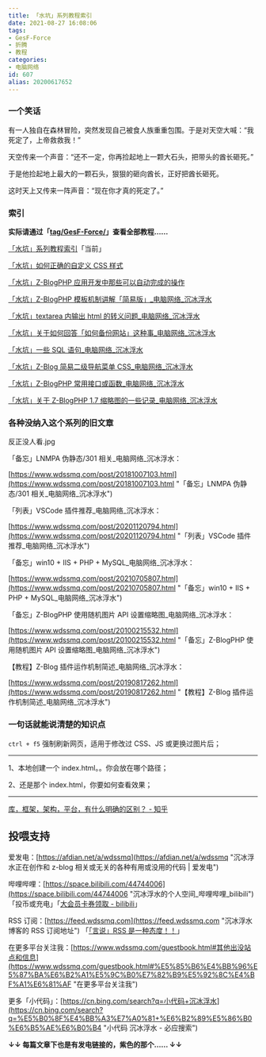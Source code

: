 ```yaml
---
title: 「水坑」系列教程索引
date: 2021-08-27 16:08:06
tags:
- GesF-Force
- 折腾
- 教程
categories:
- 电脑网络
id: 607
alias: 20200617652
---
```


### 一个笑话

有一人独自在森林冒险，突然发现自己被食人族重重包围。于是对天空大喊：“我死定了，上帝救救我！”

天空传来一个声音：“还不一定，你再捡起地上一颗大石头，把带头的酋长砸死。”

于是他捡起地上最大的一颗石头，狠狠的砸向酋长，正好把酋长砸死。

这时天上又传来一阵声音：“现在你才真的死定了。”

<!--more-->

### 索引

**实际请通过「[tag/GesF-Force/](https://www.wdssmq.com/tag/GesF-Force/ "GesF-Force\_沉冰浮水\_第1页")」查看全部教程……**

[「水坑」系列教程索引](/post/20200617652.html "「水坑」系列教程索引")「当前」

[「水坑」如何正确的自定义 CSS 样式](/post/20190705015.html "「水坑」如何正确的自定义 CSS 样式")

[「水坑」Z-BlogPHP 应用开发中那些可以自动完成的操作](/post/20200105022.html "「水坑」Z-BlogPHP 应用开发中那些可以自动完成的操作")

[「水坑」Z-BlogPHP 模板机制讲解「简易版」\_电脑网络\_沉冰浮水](/post/20201026266.html "「水坑」Z-BlogPHP 模板机制讲解「简易版」\_电脑网络\_沉冰浮水")

[「水坑」textarea 内输出 html 的转义问题\_电脑网络\_沉冰浮水](/post/20210630871.html "「水坑」textarea 内输出 html 的转义问题\_电脑网络\_沉冰浮水")

[「水坑」关于如何回答「如何备份网站」这种事\_电脑网络\_沉冰浮水](/post/20180717038.html "「水坑」关于如何回答「如何备份网站」这种事\_电脑网络\_沉冰浮水")

[「水坑」一些 SQL 语句\_电脑网络\_沉冰浮水](/post/20120816277.html "「水坑」一些 SQL 语句\_电脑网络\_沉冰浮水")

[「水坑」Z-Blog 简易二级导航菜单 CSS\_电脑网络\_沉冰浮水](/post/20200413146.html "「水坑」Z-Blog 简易二级导航菜单 CSS\_电脑网络\_沉冰浮水")

[「水坑」Z-BlogPHP 常用接口或函数\_电脑网络\_沉冰浮水](/post/20190316451.html "「水坑」Z-BlogPHP 常用接口或函数\_电脑网络\_沉冰浮水")

[「水坑」关于 Z-BlogPHP 1.7 缩略图的一些记录\_电脑网络\_沉冰浮水](/post/20210224481.html "「水坑」关于 Z-BlogPHP 1.7 缩略图的一些记录\_电脑网络\_沉冰浮水")

### 各种没纳入这个系列的旧文章

反正没人看.jpg

「备忘」LNMPA 伪静态/301 相关\_电脑网络\_沉冰浮水：

[https://www.wdssmq.com/post/20181007103.html](https://www.wdssmq.com/post/20181007103.html "「备忘」LNMPA 伪静态/301 相关\_电脑网络\_沉冰浮水")

「列表」VSCode 插件推荐\_电脑网络\_沉冰浮水：

[https://www.wdssmq.com/post/20201120794.html](https://www.wdssmq.com/post/20201120794.html "「列表」VSCode 插件推荐\_电脑网络\_沉冰浮水")

「备忘」win10 + IIS + PHP + MySQL\_电脑网络\_沉冰浮水：

[https://www.wdssmq.com/post/20210705807.html](https://www.wdssmq.com/post/20210705807.html "「备忘」win10 + IIS + PHP + MySQL\_电脑网络\_沉冰浮水")

「备忘」Z-BlogPHP 使用随机图片 API 设置缩略图\_电脑网络\_沉冰浮水：

[https://www.wdssmq.com/post/20100215532.html](https://www.wdssmq.com/post/20100215532.html "「备忘」Z-BlogPHP 使用随机图片 API 设置缩略图\_电脑网络\_沉冰浮水")

【教程】Z-Blog 插件运作机制简述\_电脑网络\_沉冰浮水：

[https://www.wdssmq.com/post/20190817262.html](https://www.wdssmq.com/post/20190817262.html "【教程】Z-Blog 插件运作机制简述\_电脑网络\_沉冰浮水")

### 一句话就能说清楚的知识点

`ctrl + f5` 强制刷新网页，适用于修改过 CSS、JS 或更换过图片后；

-----

1、本地创建一个 index.html。。你会放在哪个路径；

2、还是那个 index.html，你要如何查看效果；

----

[库，框架，架构，平台，有什么明确的区别？ - 知乎](https://www.zhihu.com/question/29643471/answer/1617400164 "库，框架，架构，平台，有什么明确的区别？ - 知乎")


## 投喂支持

爱发电：[https://afdian.net/a/wdssmq](https://afdian.net/a/wdssmq "沉冰浮水正在创作和 z-blog 相关或无关的各种有用或没用的代码 | 爱发电")

哔哩哔哩：[https://space.bilibili.com/44744006](https://space.bilibili.com/44744006 "沉冰浮水的个人空间\_哔哩哔哩\_bilibili")「投币或充电」「[大会员卡券领取 - bilibili](https://account.bilibili.com/account/big/myPackage "大会员卡券领取 - bilibili")」

RSS 订阅：[https://feed.wdssmq.com](https://feed.wdssmq.com "沉冰浮水博客的 RSS 订阅地址") 「[「言说」RSS 是一种态度！！](https://www.wdssmq.com/post/20201231613.html "「言说」RSS 是一种态度！！")」

在更多平台关注我：[https://www.wdssmq.com/guestbook.html#其他出没站点和信息](https://www.wdssmq.com/guestbook.html#%E5%85%B6%E4%BB%96%E5%87%BA%E6%B2%A1%E5%9C%B0%E7%82%B9%E5%92%8C%E4%BF%A1%E6%81%AF "在更多平台关注我")

更多「小代码」：[https://cn.bing.com/search?q=小代码+沉冰浮水](https://cn.bing.com/search?q=%E5%B0%8F%E4%BB%A3%E7%A0%81+%E6%B2%89%E5%86%B0%E6%B5%AE%E6%B0%B4 "小代码 沉冰浮水 - 必应搜索")

<!-- ##################################### -->


**↓↓ 每篇文章下也是有发电链接的，紫色的那个…… ↓↓**
